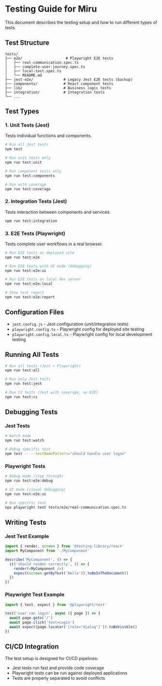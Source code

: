 # Testing Guide for Miru

This document describes the testing setup and how to run different types of tests.

## Test Structure

```
tests/
├── e2e/                    # Playwright E2E tests
│   ├── real-communication.spec.ts
│   ├── complete-user-journey.spec.ts
│   ├── local-test.spec.ts
│   └── README.md
├── jest-e2e/              # Legacy Jest E2E tests (backup)
├── components/            # React component tests
├── lib/                   # Business logic tests
├── integration/           # Integration tests
└── ...
```

## Test Types

### 1. Unit Tests (Jest)
Tests individual functions and components.

```bash
# Run all Jest tests
npm test

# Run unit tests only
npm run test:unit

# Run component tests only  
npm run test:components

# Run with coverage
npm run test:coverage
```

### 2. Integration Tests (Jest)
Tests interaction between components and services.

```bash
npm run test:integration
```

### 3. E2E Tests (Playwright)
Tests complete user workflows in a real browser.

```bash
# Run E2E tests on deployed site
npm run test:e2e

# Run E2E tests with UI mode (debugging)
npm run test:e2e:ui

# Run E2E tests on local dev server
npm run test:e2e:local

# Show test report
npm run test:e2e:report
```

## Configuration Files

- `jest.config.js` - Jest configuration (unit/integration tests)
- `playwright.config.ts` - Playwright config for deployed site testing
- `playwright.config.local.ts` - Playwright config for local development testing

## Running All Tests

```bash
# Run all tests (Jest + Playwright)
npm run test:all

# Run only Jest tests
npm run test:jest

# Run CI tests (Jest with coverage, no E2E)
npm run test:ci
```

## Debugging Tests

### Jest Tests
```bash
# Watch mode
npm run test:watch

# Debug specific test
npm test -- --testNamePattern="should handle user login"
```

### Playwright Tests
```bash
# Debug mode (step through)
npm run test:e2e:debug

# UI mode (visual debugging)
npm run test:e2e:ui

# Run specific test
npx playwright test tests/e2e/real-communication.spec.ts
```

## Writing Tests

### Jest Test Example
```typescript
import { render, screen } from '@testing-library/react'
import MyComponent from './MyComponent'

describe('MyComponent', () => {
  it('should render correctly', () => {
    render(<MyComponent />)
    expect(screen.getByText('Hello')).toBeInTheDocument()
  })
})
```

### Playwright Test Example
```typescript
import { test, expect } from '@playwright/test'

test('user can login', async ({ page }) => {
  await page.goto('/')
  await page.click('text=Login')
  await expect(page.locator('[role="dialog"]')).toBeVisible()
})
```

## CI/CD Integration

The test setup is designed for CI/CD pipelines:

- Jest tests run fast and provide code coverage
- Playwright tests can be run against deployed applications
- Tests are properly separated to avoid conflicts